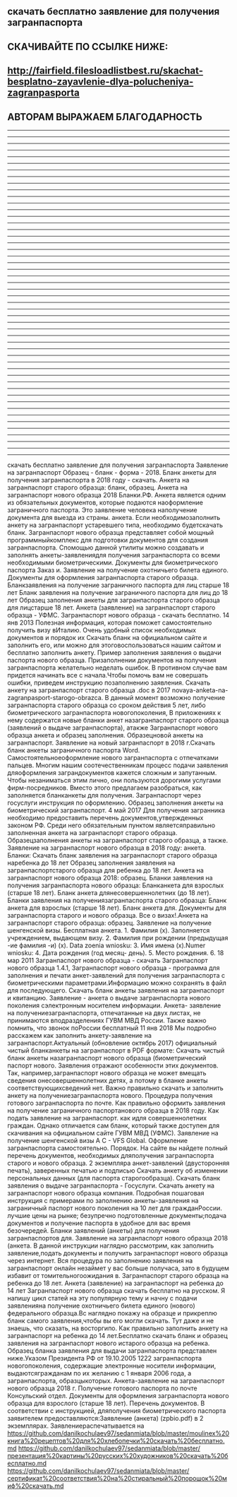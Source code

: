 скачать бесплатно заявление для получения загранпаспорта
--------------------------------------------------
СКАЧИВАЙТЕ ПО ССЫЛКЕ НИЖЕ:
--------------------------------------------------
http://fairfield.filesloadlistbest.ru/skachat-besplatno-zayavlenie-dlya-polucheniya-zagranpasporta
--------------------------------------------------
АВТОРАМ ВЫРАЖАЕМ БЛАГОДАРНОСТЬ
--------------------------------------------------
--------------------------------------------------
--------------------------------------------------
--------------------------------------------------
--------------------------------------------------
--------------------------------------------------
--------------------------------------------------
--------------------------------------------------
--------------------------------------------------
--------------------------------------------------
--------------------------------------------------
--------------------------------------------------
--------------------------------------------------
--------------------------------------------------
--------------------------------------------------
--------------------------------------------------
--------------------------------------------------
--------------------------------------------------
--------------------------------------------------
--------------------------------------------------
--------------------------------------------------
--------------------------------------------------
--------------------------------------------------
--------------------------------------------------
--------------------------------------------------
--------------------------------------------------
--------------------------------------------------
--------------------------------------------------
--------------------------------------------------
--------------------------------------------------
--------------------------------------------------
--------------------------------------------------
--------------------------------------------------
--------------------------------------------------
--------------------------------------------------
--------------------------------------------------
--------------------------------------------------
--------------------------------------------------
--------------------------------------------------
--------------------------------------------------
--------------------------------------------------
--------------------------------------------------
--------------------------------------------------
--------------------------------------------------
--------------------------------------------------
--------------------------------------------------
--------------------------------------------------
--------------------------------------------------
--------------------------------------------------
--------------------------------------------------
--------------------------------------------------
скачать бесплатно заявление для получения загранпаспорта Заявление на загранпаспорт  Образец - бланк - форма - 2018. Бланк анкеты для получения загранпаспорта в 2018 году - скачать. Анкета на загранпаспорт старого образца: бланк, образец. Анкета на загранпаспорт нового образца 2018  Бланки.РФ. Анкета является одним из обязательных документов, которые подаются наоформление заграничного паспорта.  Это заявление человека наполучение документа для выезда из страны.  анкета. Если необходимозаполнить анкету на загранпаспорт устаревшего типа, необходимо будетскачать бланк. Загранпаспорт нового образца представляет собой мощный программныйкомплекс для подготовки документов для создания загранпаспорта. Спомощью данной утилиты можно создавать и заполнять анкеты-заявлениядля получения загранпаспорта со всеми необходимыми биометрическими. Документы для биометрического паспорта    Заказ и. Заявление на получение охотничьего билета единого. Документы для оформления загранпаспорта старого образца. Бланкзаявления на получение заграничного паспорта для лиц старше 18 лет Бланк заявления на получение заграничного паспорта для лиц до 18 лет Образец заполнения анкеты для загранпаспорта старого образца для лицстарше 18 лет. Анкета (заявление) на загранпаспорт старого образца - УФМС. Загранпаспорт нового образца - скачать бесплатно. 14 янв 2013  Полезная информация, которая поможет самостоятельно получить визу вИталию. Очень удобный список необходимых документов и порядок их Скачать бланк на официальном сайте и заполнить его, или можно для этоговоспользоваться нашим сайтом и бесплатно заполнить анкету. Пример заполнения заявления о выдачи паспорта нового образца. Призаполнении документов на получения загранпаспорта желательно неделать ошибок. В противном случае вам придется начинать все с начала.Чтобы помочь вам не совершать ошибки, приведем инструкцию позаполнению заявления. Скачать анкету на загранпаспорт старого образца .doc в 2017 novaya-anketa-na-zagranpasport-starogo-obrazca. В данный момент возможно получение загранпаспорта старого образца со сроком действия 5 лет, либо биометрического загранпаспорта новогопоколения,  В приложениях к нему содержатся новые бланки анкет назагранпаспорт старого образца (заявлений о выдаче загранпаспорта), атакже
Загранпаспорт нового образца анкета и образец заполнения. Образецновой анкеты на загранпаспорт. Заявление на новый загранпаспорт в 2018 г.Скачать бланк анкеты заграничного паспорта Word. Самостоятельноеоформление нового загранпаспорта с отпечатками пальцев. Многим нашим соотечественникам процесс подачи заявления дляоформления заграндокументов кажется сложным и запутанным. Чтобы незаниматься этим лично, они пользуются дорогими услугами фирм-посредников. Вместо этого предлагаем разобраться, как заполняется бланканкеты для получения. Загранпаспорт через госуслуги  инструкция по оформлению. Образец заполнения анкеты на биометрический загранпаспорт. 4 май 2017  Для получения загранника необходимо предоставить перечень документов,утвержденных законом РФ. Среди него обязательным пунктом являетсяправильно заполненная анкета на загранпаспорт старого образца. Образецзаполнения анкеты на загранпаспорт старого образца, а также. Заявление на загранпаспорт нового образца в 2018 году: анкета. Бланки: Скачать бланк заявления на загранпаспорт старого образца наребенка до 18 лет  Образец заполнения заявления на загранпаспортстарого образца для ребенка до 18 лет. Анкета на загранпаспорт нового образца 2018: образец. Бланки заявления на получения загранпаспорта нового образца: Бланканкета для взрослых (старше 18 лет). Бланк анкета длянесовершеннолетних (до 18 лет). Бланки заявления на получениязагранпаспорта старого образца: Бланк анкета для взрослых (старше 18 лет). Бланк анкета для. Документы для загранпаспорта старого и нового образца. Все о визах!.Анкета на загранпаспорт старого образца: образец. Заявление на получение шенгенской визы. Бесплатная анкета. 1. Фамилия (х). Заполняется учреждением, выдающем визу. 2. Фамилия при рождении (предыдущая -ие фамилия  -и) (х). Data zoenia wniosku: 3. Имя  имена (х).Numer wniosku: 4. Дата рождения (год месяц- день). 5. Место рождения. 6. 18 мар 2011  Загранпаспорт нового образца - скачать Загранпаспорт нового образца 1.4.1, Загранпаспорт нового образца - программа для заполнения и печати анкет-заявлений для получения загранпаспорта с биометрическими параметрами.Информацию можно сохранять в файл для последующего. Скачать бланк анкеты заявления на загранпаспорт и квитанцию. Заявление - анкета о выдаче загранпаспорта нового поколения сэлектронным носителем информации.  Анкета- заявление на получениезагранпаспорта, отпечатанные на двух листах, не принимаются вподразделениях ГУВМ МВД России. Также важно помнить, что  звонок поРоссии бесплатный
11 янв 2018  Мы подробно расскажем как заполнить анкету-заявление на загранпаспорт.Актуальный (обновление  октябрь 2017) официальный чистый бланканкеты на загранпаспорт в PDF формате: Скачать чистый бланк анкеты назагранпаспорт нового образца (биометрический паспорт нового. Заявления отражают особенности этих документов. Так, например,загранпаспорт нового образца не может вмещать сведения онесовершеннолетних детях, а потому в бланке анкеты соответствующихсведений нет. Важно правильно скачать и заполнить анкету на получениезагранпаспорта нового. Процедура получения готового загранпаспорта по почте. Как правильно оформить заявления на получение заграничного паспортанового образца в 2018 году. Как подать заявление на загранпаспорт.  как идля совершеннолетних граждан. Однако отличается сам бланк, который также доступен для скачивания на официальном сайте ГУВМ МВД (УФМС). Заявление на получение шенгенской визы A C - VFS Global. Оформление загранпаспорта самостоятельно. Порядок. На сайте вы найдете полный перечень документов, необходимых дляполучения загранпаспорта старого и нового образца.  2 экземпляра анкет-заявлений (двусторонняя печать), заверенных печатью и подписью Скачать анкету об изменении персональных данных (для паспорта старогообразца). Скачать бланк заявления о выдаче загранпаспорта  - Госуслуги. Скачать анкету на загранпаспорт нового образца  компания. Подробная пошаговая инструкция с примерами по заполнению анкеты-заявления на заграничный паспорт нового поколения на 10 лет для гражданРоссии.  лучшие цены на рынке; безупречно подготовленные документы;подача документов и получение паспорта в удобное для вас время безочередей. Бланки заявлений (анкеты) для получения загранпаспортов для. Заявление на загранпаспорт нового образца 2018 (анкета. В данной инструкции наглядно рассмотрим, как заполнить заявление,подать документы и получить загранпаспорт нового образца через интернет. Вся процедура по заполнению заявления на загранпаспорт онлайн незаймет у вас больше получаса, зато в будущем избавит от томительногоожидания в. Загранпаспорт старого образца на ребенка до 18 лет. Анкета (заявление) на загранпаспорт на ребенка до 14 лет
Загранпаспорт нового образца скачать бесплатно на русском. Я напишу цикл статей на эту популярную тему и начну с подачи заявленияна получение охотничьего билета единого (нового) федерального образца.Вс наглядно покажу на образце и прикреплю бланк самого заявления,чтобы вы его могли скачать. Тут даже и не знаешь, что сказать, на восторгипо. Как правильно заполнить анкету на загранпаспорт на ребенка до 14 лет.Бесплатно скачать бланк и образец заявления на загранпаспорт нового истарого образца на ребенка. Образец бланка заявления для выдачи загранпаспорта представлен ниже.Указом Президента РФ от 19.10.2005  1222 загранпаспорта новогопоколения, содержащие электронные носители информации, выдаютсягражданам по их желанию с 1 января 2006 года, а загранпаспорта, образцыкоторых. Анкета-заявление на загранпаспорт нового образца 2018 г. Получение готового паспорта по почте  Консульский отдел. Документы для оформления загранпаспорта нового образца для взрослого (старше 18 лет). Перечень документов. В соответствии с инструкцией, дляполучения биометрического паспорта заявителем предоставляются:Заявление (анкета) (zpbio.pdf) в 2 экземплярах. Заявлениераспечатывается на
https://github.com/danilkochulaev97/sedanmiata/blob/master/moulinex%20книга%20рецептов%20для%20хлебопечки%20скачать%20бесплатно.md
https://github.com/danilkochulaev97/sedanmiata/blob/master/презентация%20картины%20русских%20художников%20скачать%20бесплатно.md
https://github.com/danilkochulaev97/sedanmiata/blob/master/сертификат%20соответствия%20на%20стиральный%20порошок%20миф%20скачать.md